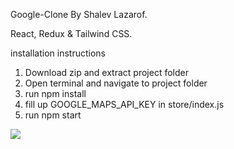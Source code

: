 Google-Clone By Shalev Lazarof.

React, Redux & Tailwind CSS.

installation instructions
1. Download zip and extract project folder
2. Open terminal and navigate to project folder
3. run npm install
4. fill up GOOGLE_MAPS_API_KEY in store/index.js
5. run npm start

![](https://github.com/ShalevL/Travel-Advisor/blob/main/1.png)
